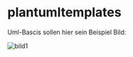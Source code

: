 # plantumltemplates
Uml-Bascis sollen hier sein
Beispiel Bild:

![bild1](https://github.com/nukerxy/kaschesaufgaben/blob/main/Unterrichtsraum/unterrichtsraum.png)<!--height=200px-->
